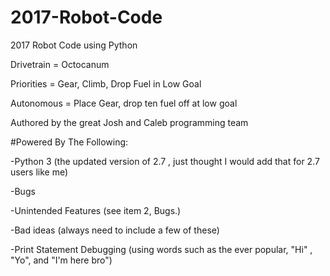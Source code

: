 # 2017-Robot-Code
2017 Robot Code using Python

Drivetrain = Octocanum

Priorities = Gear, Climb, Drop Fuel in Low Goal

Autonomous = Place Gear, drop ten fuel off at low goal

Authored by the great Josh and Caleb programming team

#Powered By The Following:

 -Python 3 (the updated version of 2.7 , just thought I would add that for 2.7 users like me)  

 -Bugs

 -Unintended Features (see item 2, Bugs.)  

 -Bad ideas (always need to include a few of these)  

 -Print Statement Debugging (using words such as the ever popular, "Hi" , "Yo", and "I'm here bro")  
